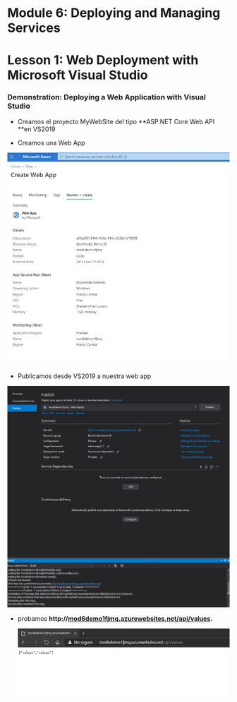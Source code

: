 # Module 6: Deploying and Managing Services

# Lesson 1: Web Deployment with Microsoft Visual Studio

### Demonstration: Deploying a Web Application with Visual Studio

- Creamos el proyecto  MyWebSite del tipo  **ASP.NET Core Web API **en VS2019

- Creamos una Web App

  

![](./img/Captura1.jpg)

- Publicamos desde VS2019 a nuestra web app 

  

![](./img/Captura2.jpg)



- probamos **http://[mod6demo1fjmq.azurewebsites.net/api/values](http://mod6demo1fjmq.azurewebsites.net/api/values).** 

  
  
  ![](./img/Captura3.jpg)

  

